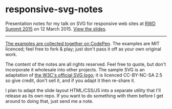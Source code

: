 # responsive-svg-notes
Presentation notes for my talk on SVG for responsive web sites at [RWD Summit 2015](http://environmentsforhumans.com/2015/responsive-web-design-summit/) on 12 March 2015.  [View the slides](http://ameliabr.github.io/responsive-svg-notes/ABR-ResponsiveSVG-RWDSummit2015.html).

__________________________________

[The examples are collected together on CodePen](http://codepen.io/collection/njbPRv/).  The examples are MIT licenced; feel free to fork & play; just don't pass it off as your own original work.

The content of the notes are all rights reserved.  Feel free to quote, but don't incorporate it wholesale into other projects.  The sample SVG is an adaptation of [the W3C's official SVG logo](http://www.w3.org/2009/08/svg-logos.html); it is licenced CC-BY-NC-SA 2.5 so give credit, don't sell it, and if you adapt it then re-share it.

I plan to adapt the slide layout HTML/CSS/JS into a separate utility that I'll release as its own repo.  If you want to do something with them before I get around to doing that, just send me a note.
